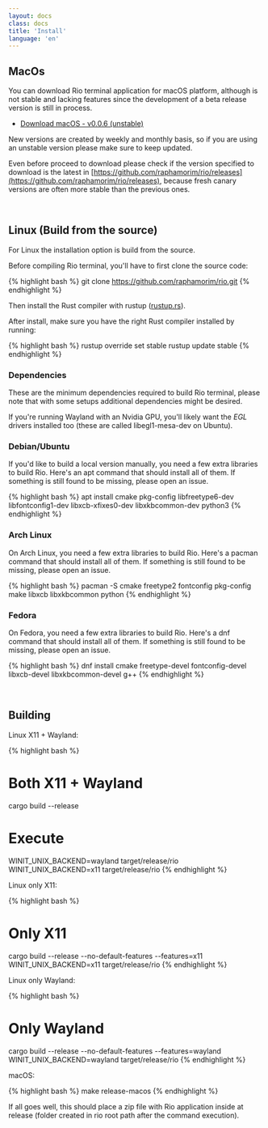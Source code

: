 ```yaml
---
layout: docs
class: docs
title: 'Install'
language: 'en'
---
```


## MacOs

You can download Rio terminal application for macOS platform, although is not stable and lacking features since the development of a beta release version is still in process.

- [Download macOS - v0.0.6 (unstable)](https://github.com/raphamorim/rio/releases/download/v0.0.6/macos-rio.zip)

New versions are created by weekly and monthly basis, so if you are using an unstable version please make sure to keep updated.

Even before proceed to download please check if the version specified to download is the latest in [https://github.com/raphamorim/rio/releases](https://github.com/raphamorim/rio/releases), because fresh canary versions are often more stable than the previous ones.

<br/>

## Linux (Build from the source)

For Linux the installation option is build from the source.

Before compiling Rio terminal, you'll have to first clone the source code:

{% highlight bash %}
git clone https://github.com/raphamorim/rio.git
{% endhighlight %}

Then install the Rust compiler with <span class="keyword">rustup</span> ([rustup.rs](https://rustup.rs/)).

After install, make sure you have the right Rust compiler installed by running:

{% highlight bash %}
rustup override set stable
rustup update stable
{% endhighlight %}

### Dependencies

These are the minimum dependencies required to build Rio terminal, please note that with some setups additional dependencies might be desired.

If you're running Wayland with an Nvidia GPU, you'll likely want the _EGL_ drivers installed too (these are called <span class="keyword"> libegl1-mesa-dev</span> on Ubuntu).

### Debian/Ubuntu

If you'd like to build a local version manually, you need a few extra libraries to build Rio. Here's an apt command that should install all of them. If something is still found to be missing, please open an issue.

{% highlight bash %}
apt install cmake pkg-config libfreetype6-dev libfontconfig1-dev libxcb-xfixes0-dev libxkbcommon-dev python3
{% endhighlight %}

### Arch Linux

On Arch Linux, you need a few extra libraries to build Rio. Here's a <span class="keyword">pacman</span> command that should install all of them. If something is still found to be missing, please open an issue.

{% highlight bash %}
pacman -S cmake freetype2 fontconfig pkg-config make libxcb libxkbcommon python
{% endhighlight %}

### Fedora

On Fedora, you need a few extra libraries to build Rio. Here's a <span class="keyword">dnf</span> command that should install all of them. If something is still found to be missing, please open an issue.

{% highlight bash %}
dnf install cmake freetype-devel fontconfig-devel libxcb-devel libxkbcommon-devel g++
{% endhighlight %}

<br/>

## Building

Linux X11 + Wayland:

{% highlight bash %}
# Both X11 + Wayland
cargo build --release

# Execute
WINIT_UNIX_BACKEND=wayland target/release/rio
WINIT_UNIX_BACKEND=x11 target/release/rio
{% endhighlight %}

Linux only X11:

{% highlight bash %}
# Only X11
cargo build --release --no-default-features --features=x11
WINIT_UNIX_BACKEND=x11 target/release/rio
{% endhighlight %}

Linux only Wayland:

{% highlight bash %}
# Only Wayland
cargo build --release --no-default-features --features=wayland
WINIT_UNIX_BACKEND=wayland target/release/rio
{% endhighlight %}

macOS:

{% highlight bash %}
make release-macos
{% endhighlight %}

If all goes well, this should place a zip file with Rio application inside at <span class="keyword">release</span> (folder created in rio root path after the command execution).
